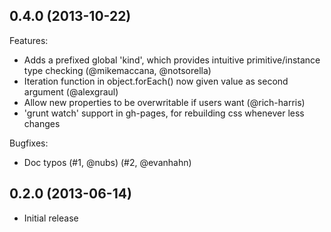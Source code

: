 ## 0.4.0 (2013-10-22)

Features:

  - Adds a prefixed global 'kind', which provides intuitive primitive/instance type checking (@mikemaccana, @notsorella)‎
  - Iteration function in object.forEach() now given value as second argument (@alexgraul)‎
  - Allow new properties to be overwritable if users want (@rich-harris)
  - 'grunt watch' support in gh-pages, for rebuilding css whenever less changes

Bugfixes:

  - Doc typos (#1, @nubs) (#2, @evanhahn)

## 0.2.0 (2013-06-14)

 - Initial release